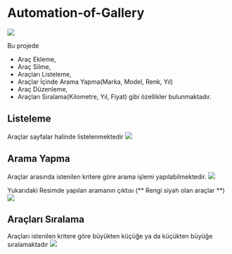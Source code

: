 # Automation-of-Gallery

![](http://www.semihunal.com.tr/wp-content/uploads/2018/10/galeriotomasyonu.png)


Bu projede

- Araç Ekleme,
- Araç Silme,
- Araçları Listeleme,
- Araçlar İçinde Arama Yapma(Marka, Model, Renk, Yıl)
- Araç Düzenleme,
- Araçları Sıralama(Kilometre, Yıl, Fiyat)
gibi özellikler bulunmaktadır.
## Listeleme
Araçlar sayfalar halinde listelenmektedir
![](https://github.com/unalsemih/repo-images/blob/master/listele.png?raw=true) 

## Arama Yapma
Araçlar arasında istenilen kritere göre arama işlemi yapılabilmektedir.
![](https://github.com/unalsemih/repo-images/blob/master/arama.png?raw=true)

Yukarıdaki Resimde yapılan aramanın çıktısı (** Rengi siyah olan araçlar **)
![](https://github.com/unalsemih/repo-images/blob/master/aramSonuc.png?raw=true)

## Araçları Sıralama
Araçları istenilen kritere göre büyükten küçüğe ya da küçükten büyüğe sıralamaktadır
![](https://github.com/unalsemih/repo-images/blob/master/siralama.png?raw=true)

